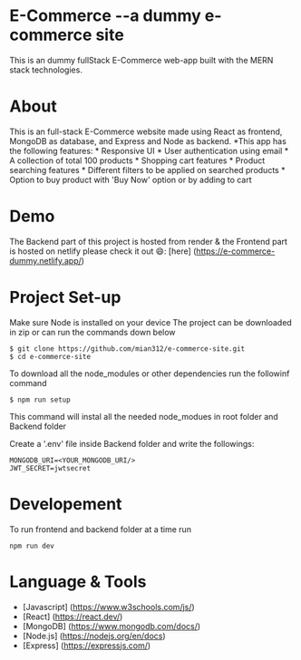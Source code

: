 # E-Commerce --a dummy e-commerce site
This is an dummy fullStack E-Commerce web-app built with the MERN stack technologies.

# About
This is an full-stack E-Commerce website made using React as frontend, MongoDB as database, and Express and Node as backend. 
*This app has the following features:
    * Responsive UI
    * User authentication using email
    * A collection of total 100 products
    * Shopping cart features
    * Product searching features
    * Different filters to be applied on searched products
    * Option to buy product with 'Buy Now' option or by adding to cart 

# Demo
The Backend part of this project is hosted from render & the Frontend part is hosted on netlify
please check it out 😄: [here]
(https://e-commerce-dummy.netlify.app/)

# Project Set-up
Make sure Node is installed on your device
The project can be downloaded in zip or can run the commands down below
```
$ git clone https://github.com/mian312/e-commerce-site.git
$ cd e-commerce-site
```

To download all the node_modules or other dependencies run the followinf command
```
$ npm run setup
```
This command will instal all the needed node_modues in root folder and Backend folder

Create a '.env' file inside Backend folder and write the followings:
```
MONGODB_URI=<YOUR_MONGODB_URI/>
JWT_SECRET=jwtsecret
```

# Developement
To run frontend and backend folder at a time run
```
npm run dev
```

# Language & Tools
- [Javascript] (https://www.w3schools.com/js/)
- [React] (https://react.dev/)
- [MongoDB] (https://www.mongodb.com/docs/)
- [Node.js] (https://nodejs.org/en/docs)
- [Express] (https://expressjs.com/)